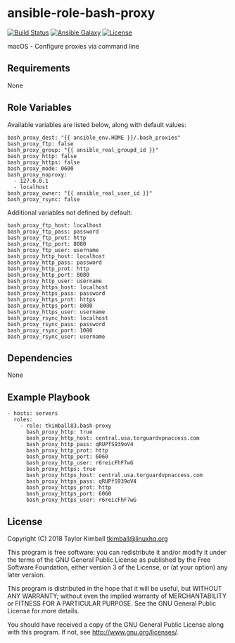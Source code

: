 # ansible-role-bash-proxy

[![Build Status](https://travis-ci.org/tkimball83/ansible-role-bash-proxy.svg?branch=master)](https://travis-ci.org/tkimball83/ansible-role-bash-proxy)
[![Ansible Galaxy](https://img.shields.io/badge/ansible--galaxy-bash--proxy-blue.svg?style=flat)](https://galaxy.ansible.com/tkimball83/bash-proxy)
[![License](https://img.shields.io/badge/license-GPLv3-brightgreen.svg?style=flat)](COPYING)

macOS - Configure proxies via command line

## Requirements

None

## Role Variables

Available variables are listed below, along with default values:

    bash_proxy_dest: "{{ ansible_env.HOME }}/.bash_proxies"
    bash_proxy_ftp: false
    bash_proxy_group: "{{ ansible_real_groupd_id }}"
    bash_proxy_http: false
    bash_proxy_https: false
    bash_proxy_mode: 0600
    bash_proxy_noproxy:
      - 127.0.0.1
      - localhost
    bash_proxy_owner: "{{ ansible_real_user_id }}"
    bash_proxy_rsync: false

Additional variables not defined by default:

    bash_proxy_ftp_host: localhost
    bash_proxy_ftp_pass: password
    bash_proxy_ftp_prot: http
    bash_proxy_ftp_port: 8080
    bash_proxy_ftp_user: username
    bash_proxy_http_host: localhost
    bash_proxy_http_pass: password
    bash_proxy_http_prot: http
    bash_proxy_http_port: 8080
    bash_proxy_http_user: username
    bash_proxy_https_host: localhost
    bash_proxy_https_pass: password
    bash_proxy_https_prot: https
    bash_proxy_https_port: 8080
    bash_proxy_https_user: username
    bash_proxy_rsync_host: localhost
    bash_proxy_rsync_pass: password
    bash_proxy_rsync_port: 1080
    bash_proxy_rsync_user: username

## Dependencies

None

## Example Playbook

    - hosts: servers
      roles:
        - role: tkimball83.bash-proxy
          bash_proxy_http: true
          bash_proxy_http_host: central.usa.torguardvpnaccess.com
          bash_proxy_http_pass: qRUPfS939oV4
          bash_proxy_http_prot: http
          bash_proxy_http_port: 6060
          bash_proxy_http_user: r6reicFhF7wG
          bash_proxy_https: true
          bash_proxy_https_host: central.usa.torguardvpnaccess.com
          bash_proxy_https_pass: qRUPfS939oV4
          bash_proxy_https_prot: http
          bash_proxy_https_port: 6060
          bash_proxy_https_user: r6reicFhF7wG

## License

Copyright (C) 2018 Taylor Kimball <tkimball@linuxhq.org>

This program is free software: you can redistribute it and/or modify
it under the terms of the GNU General Public License as published by
the Free Software Foundation, either version 3 of the License, or
(at your option) any later version.

This program is distributed in the hope that it will be useful,
but WITHOUT ANY WARRANTY; without even the implied warranty of
MERCHANTABILITY or FITNESS FOR A PARTICULAR PURPOSE. See the
GNU General Public License for more details.

You should have received a copy of the GNU General Public License
along with this program. If not, see <http://www.gnu.org/licenses/>.
